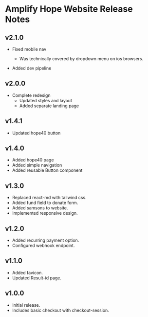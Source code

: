 # Amplify Hope Website Release Notes

## v2.1.0

- Fixed mobile nav

  - Was technically covered by dropdown menu on ios browsers.

- Added dev pipeline

## v2.0.0

- Complete redesign
  - Updated styles and layout
  - Added separate landing page

## v1.4.1

- Updated hope40 button

## v1.4.0

- Added hope40 page
- Added simple navigation
- Added reusable Button component

## v1.3.0

- Replaced react-md with tailwind css.
- Added fund field to donate form.
- Added samsons to website.
- Implemented responsive design.

## v1.2.0

- Added recurring payment option.
- Configured webhook endpoint.

## v1.1.0

- Added favicon.
- Updated Result-id page.

## v1.0.0

- Initial release.
- Includes basic checkout with checkout-session.
